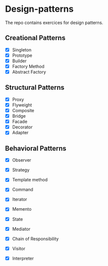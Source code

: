 # Design-patterns

The repo contains exercices for design patterns.


## Creational Patterns

- [X] Singleton
- [X] Prototype
- [X] Builder
- [X] Factory Method
- [X] Abstract Factory

## Structural Patterns

- [X] Proxy
- [X] Flyweight
- [X] Composite
- [X] Bridge
- [X] Facade
- [X] Decorator
- [X] Adapter

## Behavioral Patterns

- [X] Observer
- [X] Strategy
- [X] Template method
- [X] Command
- [X] Iterator
- [X] Memento
- [X] State
- [X] Mediator
- [X] Chain of Responsibility
- [X] Visitor
- [X] Interpreter

